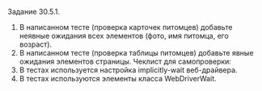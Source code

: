 Задание 30.5.1.
1. В написанном тесте (проверка карточек питомцев) добавьте неявные ожидания всех элементов (фото, имя питомца, его возраст).
2. В написанном тесте (проверка таблицы питомцев) добавьте явные ожидания элементов страницы.
Чеклист для самопроверки:
1. В тестах используется настройка implicitly-wait веб-драйвера.
2. В тестах используются элементы класса WebDriverWait.
